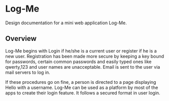 # Log-Me


Design documentation for a mini web application Log-Me.

## Overview

Log-Me begins with Login if he/she is a current user or register if he is a new user. Registration has been made more secure by keeping a key bound for passwords, certain common passwords and easily typed ones like qwerty,123 and user names are unacceptable. Email is sent to the user via mail servers to log in.

If these procedures go on fine, a person is directed to a page displaying Hello with a username. Log-Me can be used as a platform by most of the apps to create their login feature. It follows a secured format in user login.
